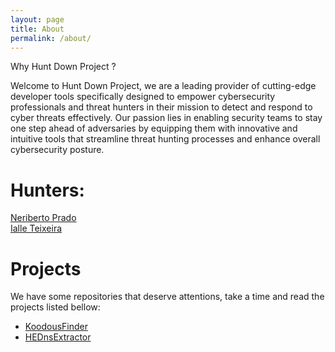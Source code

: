 ```yaml
---
layout: page
title: About
permalink: /about/
---
```


Why Hunt Down Project ?

Welcome to Hunt Down Project, we are a leading provider of cutting-edge developer tools specifically designed to empower cybersecurity professionals and threat hunters in their mission to detect and respond to cyber threats effectively. Our passion lies in enabling security teams to stay one step ahead of adversaries by equipping them with innovative and intuitive tools that streamline threat hunting processes and enhance overall cybersecurity posture.

# Hunters:
[Neriberto Prado](https://www.linkedin.com/in/neriberto/) \
[Ialle Teixeira](https://www.linkedin.com/in/isdebuggerpresent/)

# Projects
We have some repositories that deserve attentions, take a time and read the projects listed bellow:

* [KoodousFinder](https://github.com/teixeira0xfffff/KoodousFinder)
* [HEDnsExtractor](https://github.com/HuntDownProject/HEDnsExtractor)

